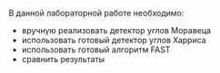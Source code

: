 В данной лабораторной работе необходимо:
- вручную реализовать детектор углов Моравеца
- использовать готовый детектор углов Харриса
- использовать готовый алгоритм FAST
- сравнить результаты
